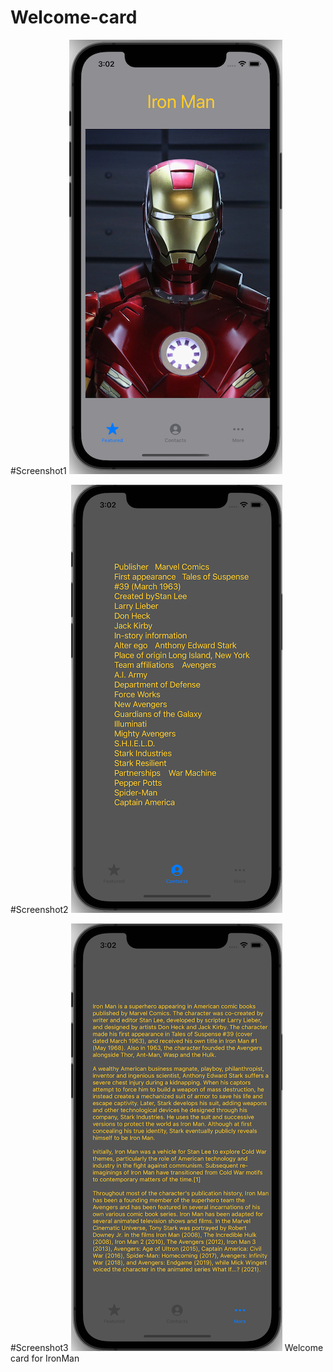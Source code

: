 # Welcome-card

#Screenshot1
![](https://github.com/borzunovsm/Welcome-card/blob/main/Screensh1.png)

#Screenshot2
![](https://github.com/borzunovsm/Welcome-card/blob/main/Screensh2.png)

#Screenshot3
![](https://github.com/borzunovsm/Welcome-card/blob/main/Screensh3.png)
Welcome card for IronMan
